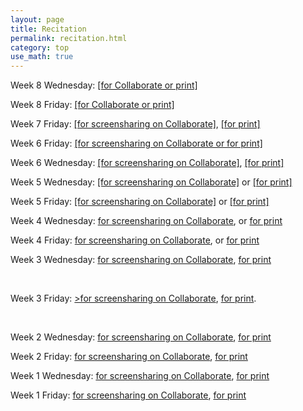 ```yaml
---
layout: page
title: Recitation
permalink: recitation.html
category: top
use_math: true
---
```


Week 8 Wednesday: <a href="recitation/week8/recitation-momentum-2-2021.pdf">[for Collaborate or print]</a>

Week 8 Friday: <a href="recitation/week8/recitation-angular-momentum-2021.pdf">[for Collaborate or print]</a>

Week 7 Friday: <a href="recitation/week7/recitation-momentum-2021.pdf">[for screensharing on Collaborate]</a>, <a href="recitation/week7/recitation-momentum-2021-forprint.pdf">[for print]</a>

Week 6 Friday: <a href="recitation/week6/recitation-accelerating-frames-forcollaborate.pdf">[for screensharing on Collaborate or for print]</a>


Week 6 Wednesday:
<a href="recitation/week6/recitation-forces6-forcollaborate.pdf">[for screensharing on Collaborate]</a>, <a href="recitation/week6/recitation-forces6-forprint.pdf">[for print]</a>


Week 5 Wednesday: 
<a href="recitation/week5/recitation-forces3-forcollaborate.pdf">[for screensharing on Collaborate]</a> or <a href="recitation/week5/recitation-forces3-forprint.pdf">[for print]</a>

Week 5 Friday: 
<a href="recitation/week5/recitation-forces4-forcollaborate.pdf">[for screensharing on Collaborate]</a> or <a href="recitation/week5/recitation-forces4-forprint.pdf">[for print]</a>




Week 4 Wednesday:
<a href="recitation/week4/recitation-forces-forcollaborate.pdf">for screensharing on Collaborate</a>, or
<a href="recitation/week4/recitation-forces-forprint.pdf">for print</a>

Week 4 Friday:
<a href="recitation/week4/recitation-forces2-forcollaborate.pdf">for screensharing on Collaborate</a>, or
<a href="recitation/week4/recitation-forces2-forprint.pdf">for print</a>



Week 3 Wednesday: <a href="recitation/week3/recitation-2D-motion-forcollaborate.pdf">for screensharing on Collaborate</a>, 
<a href="recitation/week3/recitation-2D-motion-forprint.pdf">for print</a>

<br>

Week 3 Friday: 
<a href="recitation/week3/recitation-second-kinematics-equation-vectors-landscape.pdf">>for screensharing on Collaborate</a>, <a href="recitation/week3/recitation-second-kinematics-equation-vectors-forprint.pdf">for print</a>.

<br>

Week 2 Wednesday: <a href="recitation/week2/recitation-1D-motion-2-forcollaborate.pdf">for screensharing on Collaborate</a>, 
<a href="recitation/week2/recitation-1D-motion-2-forprint.pdf">for print</a>

Week 2 Friday: <a href="recitation/week2/recitation-vectors-forcollaborate.pdf">for screensharing on Collaborate</a>, <a href="recitation/week2/recitation-vectors-forprint.pdf">for print</a>

Week 1 Wednesday: <a href="recitation/week1/recitation-1-motion-units-collaborate.pdf">for screensharing on Collaborate</a>, 
<a href="recitation/week1/recitation-1-motion-units-forprint.pdf">for print</a>

Week 1 Friday: <a href="recitation/week1/recitation-1D-motion-forcollaborate.pdf">for screensharing on Collaborate</a>, <a href="recitation/week1/recitation-1D-motion-forprint.pdf">for print</a>
<br>

<!--
See the "Video solutions" page on the website for links to video explanations of how to solve all the problems for 
recitations going back to Week 9.

Week 13 Wednesday: <a href="recitation/recitation_apr22_lscape.pdf">for screensharing on Collaborate</a><br>
Week 13 Friday: <a href="recitation/recitation-torque2-2020.pdf">for screensharing on Collaborate</a>

Week 12 Wednesday: <a href="recitation/recitation_apr15.pdf">for print</a> and <a href="recitation/recitation_apr15_lscape.pdf">for screensharing on Collaborate</a><br>
Week 12 Friday: <a href="recitation/recitation_apr17.pdf">for print</a> and <a href="recitation/recitation_apr17_lscape.pdf">for screensharing on Collaborate</a>

Week 11 Wednesday: <a href="recitation/recitation-energy-power.pdf">for screensharing on Collaborate</a>.

Week 10 Wednesday: <a href="recitation/recitation19.pdf">for print</a> and <a href="recitation/recitation19_lscape.pdf">for screensharing on Collaborate</a><br>
Week 10 Friday: <a href="recitation/recitation20.pdf">for print</a> and <a href="recitation/recitation20_lscape.pdf">for screensharing on Collaborate</a><br>

<a href="recitation/recitation-momentum-2020.pdf">Week 9 Wednesday</a><br>
<a href="recitation/recitation-momentum-energy.pdf">Week 9 Friday</a>

<a href="recitation/recitation16.pdf">Week 8 Friday</a><br>

<a href="recitation/recitation-gravity.pdf">Week 7 Wednesday</a> and its <a href="recitation/recitation-gravity-solutions.pdf">solutions</a>.<br>

<a href="recitation/recitation11.pdf">Week 6 Wednesday</a> and its <a href="recitation/Feb19_Solutions.pdf">solutions</a>.<br>
<a href="recitation/recitation12.pdf">Week 6 Friday</a> and its <a href="recitation/recitation12-solutions.pdf">solutions</a>.

<a href="recitation/recitation-2020-forces2.pdf">Week 5 Wednesday</a> and its <a href="recitation/recitation-2020-forces2-solutions.pdf">solutions</a><br>
<a href="recitation/recitation-2020-forces3.pdf">Week 5 Friday</a> and its <a href="recitation/recitation-2020-forces3-solutions.pdf">solutions</a>

<a href="recitation/recitation8-2020.pdf">Week 4 Friday: starting with forces</a>

<a href="recitation/recitation-2D-motion.pdf">Week 3 Wednesday: projectile motion</a> and its <a href="recitation/recitation-2D-motion-solutions.pdf">solutions</a>.


<a href="recitation/recitation3-2020.pdf">Week 2 Wednesday: motion in 1D, part 2</a> and its <a href="recitation/recitation-week2-wed-solutions.pdf">solutions</a><br>
<a href="recitation/recitation4-2020.pdf">Week 2 Friday: practice with vectors</a> and its <a href="recitation/recitation-week2-fri-solutions.pdf">solutions</a>


<a href="recitation/recitation-units-motion.pdf">Week 1 Wednesday: doing mathematics with units and dimensions</a><br>
<a href="recitation/recitation-1D-motion-1.pdf">Week 1 Friday: motion in 1D, part 1</a>

<a href="recitation-guidelines.html">Recitation and homework guidelines</a>

<!--

<a href="recitation/rec1.pdf">Week 1 Wednesday: Fermi problems</a><br>
<a href="recitation/recitation-1D-motion-1.pdf">Week 1 Friday: 1D motion, part 1</a> and its <a href="recitation/Recitation2-solutions.pdf">solutions</a> written by Merrill. <br><br>

<a href="recitation/recitation-1D-motion-2.pdf">Week 2 Wednesday: 1D motion, part 2</a> and its <a href="recitation/Recitation3-solutions.pdf">solutions</a> written by Merrill.<br>
<a href="recitation/worksheet-recitation4.pdf">Week 2 Friday: Vectors</a> and its <a href="recitation/Recitation4-solutions.pdf">solutions</a> written by Merrill.<br><br>

<a href="recitation/recitation-2D-motion.pdf">Week 3 Wednesday: 2D motion</a><br><br>

<a href="recitation/recitation-forces.pdf">Week 4 Friday: Newton's Law and Force Diagrams</a><br><br>

<a href="recitation/recitation-2019-forces2.pdf">Week 5 Wednesday: Solving problems with Newton's law</a> and its <a href="recitation/13Feb_Recitation.pdf">solutions</a> written by Merrill.<br>
<a href="recitation/recitation-2019-forces3.pdf">Week 5 Friday: Dealing with friction</a> and its <a href="recitation/15Feb_Recitation.pdf">solutions</a> written by Merrill.<br><br> 

<a href="recitation/recitation-circles.pdf">Week 6: circular motion</a>: here are the solutions for <a href="recitation/20Feb_Recitation.pdf">Wednesday</a> and for <a href="recitation/22Feb_Recitation.pdf">Friday</a> written by Merrill.<br><br>

<a href="recitation/recitation-energy-wed.pdf">Week 8 Wednesday: The work-energy theorem, I</a>. Here are <a href="recitation/solutions/recitation-energy-wed.pdf">solutions</a> written by Ohana.<br>
<a href="recitation/recitation-energy-fri.pdf">Week 8 Friday: The work-energy theorem, II: potential energy</a>. Here are <a href="recitation/solutions/recitation-energy-fri.pdf">solutions</a> written by Ohana.<br><br>

<a href="recitation/recitation-energy-3.pdf">Week 9 Wednesday: The work-energy theorem, III: rotational energy</a>. Here are the <a href="recitation/solutions/solutions-27-march-emily.pdf">solutions</a> written by Emily. <br>
<a href="recitation/recitation-momentum.pdf">Week 9 Friday: Conservation of momentum</a>. Here are the <a href="recitation/solutions/solutions-29-march-emily.pdf">solutions</a> written by Emily. <br><br>

<a href="recitation/recitation-momentum-energy.pdf">Week 10 Wednesday: Review of Unit III</a>. Here are <a href="recitation/solutions/recitation-momentum-energy.pdf">solutions</a> written by Ohana.<br><br>

<a href="recitation/recitation-2019-torque-1.pdf">Week 11 Wednesday/Friday</a><br><br>
<a href="recitation/recitation-torque-week2.pdf">Week 12 Wednesday/Friday</a>

-->

